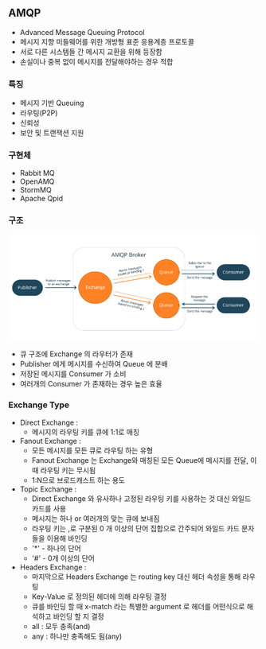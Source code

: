 ## AMQP
- Advanced Message Queuing Protocol
- 메시지 지향 미들웨어를 위한 개방형 표준 응용계층 프로토콜
- 서로 다른 시스템들 간 메시지 교환을 위해 등장함
- 손실이나 중복 없이 메시지를 전달해야하는 경우 적합

### 특징
- 메시지 기반 Queuing
- 라우팅(P2P)
- 신뢰성
- 보안 및 트랜잭션 지원

### 구현체
- Rabbit MQ
- OpenAMQ
- StormMQ
- Apache Qpid

### 구조
<img src="../img/ETC-AMQP.png">

- 큐 구조에 Exchange 의 라우터가 존재
- Publisher 에게 메시지를 수신하여 Queue 에 분배
- 저장된 메시지를 Consumer 가 소비
- 여러개의 Consumer 가 존재하는 경우 높은 효율

### Exchange Type
- Direct Exchange :
  - 메시지의 라우팅 키를 큐에 1:1로 매칭
- Fanout Exchange :
  - 모든 메시지를 모든 큐로 라우팅 하는 유형
  - Fanout Exchange 는 Exchange와 매칭된 모든 Queue에 메시지를 전달, 이 때 라우팅 키는 무시됨
  - 1:N으로 브로드캐스트 하는 용도
- Topic Exchange :
  - Direct Exchange 와 유사하나 고정된 라우팅 키를 사용하는 것 대신 와일드 카드를 사용
  - 메시지는 하나 or 여러개의 맞는 큐에 보내짐
  - 라우팅 키는 ,로 구분된 0 개 이상의 단어 집합으로 간주되어 와일드 카드 문자들을 이용해 바인딩
  - '*' - 하나의 단어
  - '#' - 0개 이상의 단어
- Headers Exchange :
  - 마지막으로 Headers Exchange 는 routing key 대신 헤더 속성을 통해 라우팅
  - Key-Value 로 정의된 헤더에 의해 라우팅 결정
  - 큐를 바인딩 할 때 x-match 라는 특별한 argument 로 헤더를 어떤식으로 해석하고 바인딩 할 지 결정
  - all : 모두 충족(and)
  - any : 하나만 충족해도 됨(any)